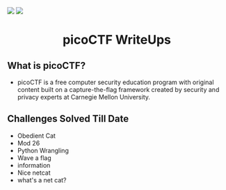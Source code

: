 <div>
   <a href="https://play.picoctf.org/login" alt="picoCTF"><img src="https://img.shields.io/badge/picoCTF-Online%20CTF%20challenges-green[700]"></a>
   <img src="https://img.shields.io/badge/picoCTF--Username%3A-hitaarthh-green[700]">
</div>

<div align="center">
   <h1> picoCTF WriteUps</h1>
</div>

## What is picoCTF?

<div>
 <ul>
   <li>picoCTF is a free computer security education program with original content built on a capture-the-flag framework created by security and privacy experts at Carnegie Mellon University.
   </li>
 <ul>

</div>   

## Challenges Solved Till Date

- Obedient Cat
- Mod 26
- Python Wrangling
- Wave a flag
- information
- Nice netcat 
- what's a net cat?